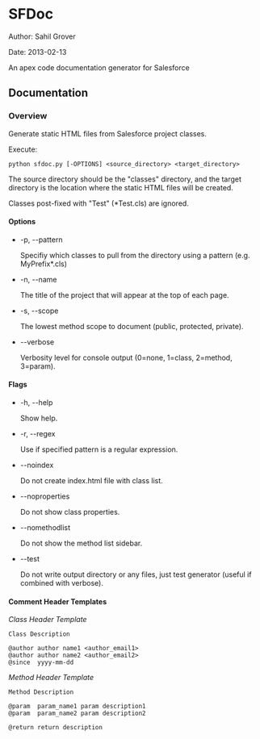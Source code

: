 SFDoc
=====

Author: Sahil Grover

Date:   2013-02-13

An apex code documentation generator for Salesforce

Documentation
-------------

### Overview

Generate static HTML files from Salesforce project classes.

Execute:

    python sfdoc.py [-OPTIONS] <source_directory> <target_directory>

The source directory should be the "classes" directory, and the target directory is the location where the static HTML files will be created.

Classes post-fixed with "Test" (*Test.cls) are ignored.

#### Options

*    -p, --pattern

     Specifiy which classes to pull from the directory using a pattern (e.g. MyPrefix*.cls)

*    -n, --name

     The title of the project that will appear at the top of each page.

*    -s, --scope

     The lowest method scope to document (public, protected, private).

*    --verbose

     Verbosity level for console output (0=none, 1=class, 2=method, 3=param).

#### Flags

*    -h, --help

     Show help.

*    -r, --regex

     Use if specified pattern is a regular expression.

*    --noindex

     Do not create index.html file with class list.

*    --noproperties

     Do not show class properties.

*    --nomethodlist

     Do not show the method list sidebar.

*    --test

     Do not write output directory or any files, just test generator (useful if combined with verbose).

#### Comment Header Templates

*Class Header Template*

    Class Description

    @author author name1 <author_email1>
    @author author name2 <author_email2>
    @since	yyyy-mm-dd

*Method Header Template*

	Method Description

	@param	param_name1	param description1
	@param	param_name2	param description2

	@return	return description
